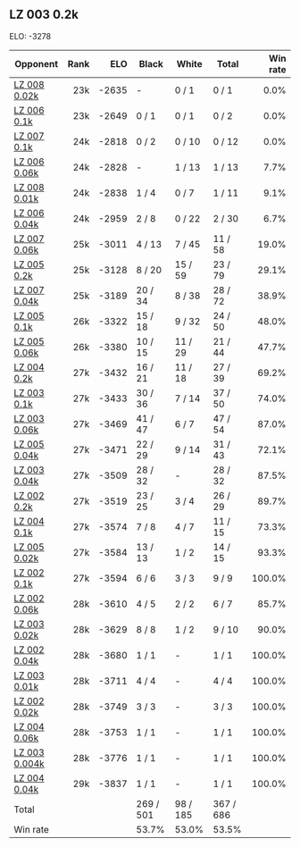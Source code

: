 ## LZ 003 0.2k ##

ELO: -3278

Opponent | Rank | ELO | Black | White | Total | Win rate
---------|-----:|----:|-------|-------|-------|-------:
[LZ 008 0.02k](LZ%20008%200.02k.md) | 23k | -2635 | - | 0 / 1 | 0 / 1 | 0.0%
[LZ 006 0.1k](LZ%20006%200.1k.md) | 23k | -2649 | 0 / 1 | 0 / 1 | 0 / 2 | 0.0%
[LZ 007 0.1k](LZ%20007%200.1k.md) | 24k | -2818 | 0 / 2 | 0 / 10 | 0 / 12 | 0.0%
[LZ 006 0.06k](LZ%20006%200.06k.md) | 24k | -2828 | - | 1 / 13 | 1 / 13 | 7.7%
[LZ 008 0.01k](LZ%20008%200.01k.md) | 24k | -2838 | 1 / 4 | 0 / 7 | 1 / 11 | 9.1%
[LZ 006 0.04k](LZ%20006%200.04k.md) | 24k | -2959 | 2 / 8 | 0 / 22 | 2 / 30 | 6.7%
[LZ 007 0.06k](LZ%20007%200.06k.md) | 25k | -3011 | 4 / 13 | 7 / 45 | 11 / 58 | 19.0%
[LZ 005 0.2k](LZ%20005%200.2k.md) | 25k | -3128 | 8 / 20 | 15 / 59 | 23 / 79 | 29.1%
[LZ 007 0.04k](LZ%20007%200.04k.md) | 25k | -3189 | 20 / 34 | 8 / 38 | 28 / 72 | 38.9%
[LZ 005 0.1k](LZ%20005%200.1k.md) | 26k | -3322 | 15 / 18 | 9 / 32 | 24 / 50 | 48.0%
[LZ 005 0.06k](LZ%20005%200.06k.md) | 26k | -3380 | 10 / 15 | 11 / 29 | 21 / 44 | 47.7%
[LZ 004 0.2k](LZ%20004%200.2k.md) | 27k | -3432 | 16 / 21 | 11 / 18 | 27 / 39 | 69.2%
[LZ 003 0.1k](LZ%20003%200.1k.md) | 27k | -3433 | 30 / 36 | 7 / 14 | 37 / 50 | 74.0%
[LZ 003 0.06k](LZ%20003%200.06k.md) | 27k | -3469 | 41 / 47 | 6 / 7 | 47 / 54 | 87.0%
[LZ 005 0.04k](LZ%20005%200.04k.md) | 27k | -3471 | 22 / 29 | 9 / 14 | 31 / 43 | 72.1%
[LZ 003 0.04k](LZ%20003%200.04k.md) | 27k | -3509 | 28 / 32 | - | 28 / 32 | 87.5%
[LZ 002 0.2k](LZ%20002%200.2k.md) | 27k | -3519 | 23 / 25 | 3 / 4 | 26 / 29 | 89.7%
[LZ 004 0.1k](LZ%20004%200.1k.md) | 27k | -3574 | 7 / 8 | 4 / 7 | 11 / 15 | 73.3%
[LZ 005 0.02k](LZ%20005%200.02k.md) | 27k | -3584 | 13 / 13 | 1 / 2 | 14 / 15 | 93.3%
[LZ 002 0.1k](LZ%20002%200.1k.md) | 27k | -3594 | 6 / 6 | 3 / 3 | 9 / 9 | 100.0%
[LZ 002 0.06k](LZ%20002%200.06k.md) | 28k | -3610 | 4 / 5 | 2 / 2 | 6 / 7 | 85.7%
[LZ 003 0.02k](LZ%20003%200.02k.md) | 28k | -3629 | 8 / 8 | 1 / 2 | 9 / 10 | 90.0%
[LZ 002 0.04k](LZ%20002%200.04k.md) | 28k | -3680 | 1 / 1 | - | 1 / 1 | 100.0%
[LZ 003 0.01k](LZ%20003%200.01k.md) | 28k | -3711 | 4 / 4 | - | 4 / 4 | 100.0%
[LZ 002 0.02k](LZ%20002%200.02k.md) | 28k | -3749 | 3 / 3 | - | 3 / 3 | 100.0%
[LZ 004 0.06k](LZ%20004%200.06k.md) | 28k | -3753 | 1 / 1 | - | 1 / 1 | 100.0%
[LZ 003 0.004k](LZ%20003%200.004k.md) | 28k | -3776 | 1 / 1 | - | 1 / 1 | 100.0%
[LZ 004 0.04k](LZ%20004%200.04k.md) | 29k | -3837 | 1 / 1 | - | 1 / 1 | 100.0%
Total | | | 269 / 501 | 98 / 185 | 367 / 686 | 
Win rate| | | 53.7% | 53.0% | 53.5% | 
